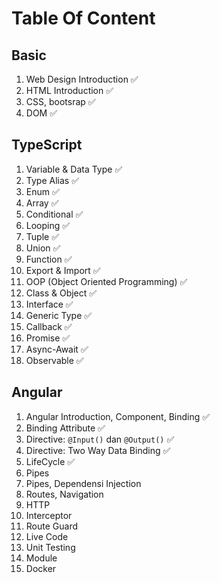 # Table Of Content

## Basic

1. Web Design Introduction ✅
2. HTML Introduction ✅
3. CSS, bootsrap ✅
4. DOM ✅

## TypeScript

1. Variable & Data Type ✅
2. Type Alias ✅
3. Enum ✅
4. Array ✅
5. Conditional ✅
6. Looping ✅
7. Tuple ✅
8. Union ✅
9. Function ✅
10. Export & Import ✅
11. OOP (Object Oriented Programming) ✅
12. Class & Object ✅
13. Interface ✅
14. Generic Type ✅
15. Callback ✅
16. Promise ✅
17. Async-Await ✅
18. Observable ✅

## Angular

1. Angular Introduction, Component, Binding ✅
2. Binding Attribute ✅
3. Directive: `@Input()` dan `@Output()` ✅
4. Directive: Two Way Data Binding ✅
5. LifeCycle ✅
6. Pipes
7. Pipes, Dependensi Injection
8. Routes, Navigation
9. HTTP
10. Interceptor
11. Route Guard
12. Live Code
13. Unit Testing
14. Module
15. Docker
